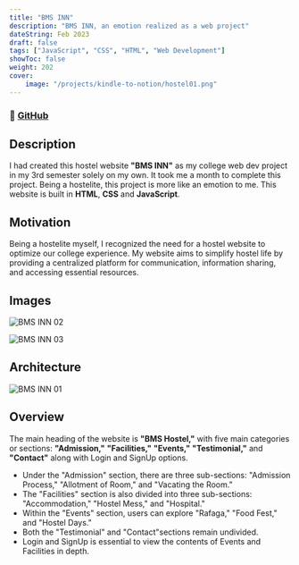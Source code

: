 ```yaml
---
title: "BMS INN"
description: "BMS INN, an emotion realized as a web project"
dateString: Feb 2023
draft: false
tags: ["JavaScript", "CSS", "HTML", "Web Development"]
showToc: false
weight: 202
cover:
    image: "/projects/kindle-to-notion/hostel01.png"
--- 
```

### 🔗 [GitHub](https://github.com/VarsaGupta/Bms-hostel-website/blob/master/README.md)

## Description

I had created this hostel website **"BMS INN"** as my college web dev project in my 3rd semester solely on my own. It took me a month to complete this project. Being a hostelite, this project is more like an emotion to me. This website is built in **HTML**, **CSS** and **JavaScript**.

## Motivation

Being a hostelite myself, I recognized the need for a hostel website to optimize our college experience. My website aims to simplify hostel life by providing a centralized platform for communication, information sharing, and accessing essential resources.

## Images

![BMS INN 02](/projects/kindle-to-notion/BMS-INN-01.png)

![BMS INN 03](/projects/kindle-to-notion/BMS-INN-02.png)


## Architecture

![BMS INN 01](/projects/kindle-to-notion/arch.png)


## Overview
The main heading of the website is **"BMS Hostel,"** with five main categories or sections: **"Admission,"** **"Facilities,"** **"Events,"** **"Testimonial,"** and **"Contact"** along with Login and SignUp options.

- Under the "Admission" section, there are three sub-sections: "Admission Process," "Allotment of Room," and "Vacating the Room."
- The "Facilities" section is also divided into three sub-sections: "Accommodation," "Hostel Mess," and "Hospital."
- Within the "Events" section, users can explore "Rafaga," "Food Fest," and "Hostel Days."
- Both the "Testimonial" and "Contact"sections remain undivided.
- Login and SignUp is essential to view the contents of Events and Facilities in depth.


